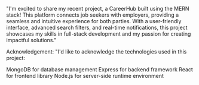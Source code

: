 "I'm excited to share my recent project, a CareerHub built using the MERN stack! This platform connects job seekers with employers, 
providing a seamless and intuitive experience for both parties. With a user-friendly interface, advanced search filters, and real-time notifications, 
this project showcases my skills in full-stack development and my passion for creating impactful solutions."

Acknowledgement: "I'd like to acknowledge the technologies used in this project:

MongoDB for database management
Express for backend framework
React for frontend library
Node.js for server-side runtime environment

